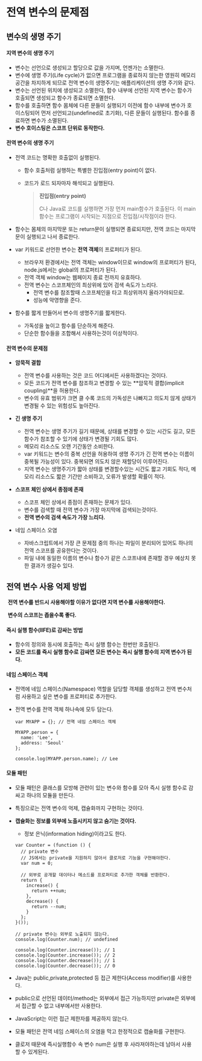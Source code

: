 # 전역 변수의 문제점

## 변수의 생명 주기

#### 지역 변수의 생명 주기

* 변수는 선언으로 생성되고 할당으로 값을 가지며, 언젠가는 소멸한다.
* 변수에 생명 주기(Life cycle)가 없으면 프로그램을 종료하지 않는한 영원히 메모리 공간을 차지하게 되므로 전역 변수의 생명주기는 애플리케이션의 생명 주기와 같다.
* 변수는 선언된 위치에 생성되고 소멸한다, 함수 내부에 선언된 지역 변수는 함수가 호출되면 생성되고 함수가 종료되면 소멸한다.
* 함수를 호출하면 함수 몸체에 다른 문들이 실행되기 이전에 함수 내부에 변수가 호이스팅되어 먼저 선언되고(undefined로 초기화), 다른 문들이 실행된다. 함수를 종료하면 변수가 소멸된다.
* **변수 호이스팅은 스코프 단위로 동작한다.**



#### 전역 변수의 생명 주기

* 전역 코드는 명확한 호출없이 실행된다.

  * 함수 호출처럼 실행하는 특별한 진입점(entry point)이 없다.

  * 코드가 로드 되자마자 해석되고 실행된다.

    > **진입점(entry point)**
    >
    > C나 Java로 코드를 실행하면 가장 먼저 main함수가 호출된다. 이 main함수는 프로그램이 시작되는 지점으로 진입점/시작점이라 한다.

* 함수는 몸체의 마지막문 또는 return문이 실행되면 종료되지만, 전역 코드는 마지막 문이 실행되고 나서 종료한다.

* var 키워드로 선언한 변수는 **전역 객체**의 프로퍼티가 된다.

  * 브라우저 환경에서는 전역 객체는 window이므로 window의 프로퍼티가 된다, node.js에서는 global의 프로퍼티가 된다.
  * 전역 객체 window는 웹페이지 종료 전까지 유효하다.
  * 전역 변수는 스코프체인의 최상위에 있어 검색 속도가 느리다.
    * 전역 변수를 참조할때 스코프체인을 타고 최상위까지 올라가야되므로.
    * 성능에 악영향을 준다.
  
* 함수를 짧게 만들어서 변수의 생명주기를 짧게한다.

  * 가독성을 높이고 함수를 단순하게 해준다.
  * 단순한 함수들을 조합해서 사용하는것이 이상적이다.



#### 전역 변수의 문제점

* **암묵적 결합**
  * 전역 변수를 사용하는 것은 코드 어디에서든 사용하겠다는 것이다.
  * 모든 코드가 전역 변수를 참조하고 변경할 수 있는 **암묵적 결합(implicit coupling)**을 허용한다.
  * 변수의 유효 범위가 크면 클 수록 코드의 가독성은 나빠지고 의도치 않게 상태가 변경될 수 있는 위험성도 높아진다.



* **긴 생명 주기**
  * 전역 변수는 생명 주기가 길기 때문에, 상태를 변경할 수 있는 시간도 길고, 모든 함수가 참조할 수 있기에 상태가 변경될 기회도 많다.
  * 메모리 리소스도 오랜 기간동안 소비한다.
  * var 키워드는 변수의 중복 선언을 허용하여 생명 주기가 긴 전역 변수는 이름이 중복될 가능성이 있다. 중복되면 의도치 않은 재할당이 이루어진다.
  * 지역 변수는 생명주기가 짧아 상태를 변경할수있는 시간도 짧고 기회도 적다, 메모리 리소스도 짧은 기간만 소비하고, 오류가 발생할 확률이 적다.



* **스코프 체인 상에서 종점에 존재**
  * 스코프 체인 상에서 종점이 존재하는 문제가 있다.
  * 변수를 검색할 때 전역 변수가 가장 마지막에 검색되는것이다.
  * **전역 변수의 검색 속도가 가장 느리다.**



* 네임 스페이스 오염
  * 자바스크립트에서 가장 큰 문제점 중의 하나는 파일이 분리되어 있어도 하나의 전역 스코프를 공유한다는 것이다.
  * 파일 내에 동일한 이름의 변수나 함수가 같은 스코프내에 존재할 경우 예상치 못한 결과가 생길수 있다.



## 전역 변수 사용 억제 방법

​	**전역 변수를 반드시 사용해야할 이유가 없다면 지역 변수를 사용해야한다.**

​	**변수의 스코프는 좁을수록 좋다.**



#### 즉시 실행 함수(IIFE)로 감싸는 방법

* 함수의 정의와 동시에 호출하는 즉시 실행 함수는 한번만 호출된다.
* **모든 코드를 즉시 실행 함수로 감싸면 모든 변수는 즉시 실행 함수의 지역 변수가 된다.**



#### 네임 스페이스 객체

* 전역에 네임 스페이스(Namespace) 역할을 담당할 객체를 생성하고 전역 변수처럼 사용하고 싶은 변수를 프로퍼티로 추가한다.

* 전역 변수를 전역 객체 하나속에 모두 담는다.

  ```
  var MYAPP = {}; // 전역 네임 스페이스 객체
  
  MYAPP.person = {
    name: 'Lee',
    address: 'Seoul'
  };
  
  console.log(MYAPP.person.name); // Lee
  ```



#### 모듈 패턴

* 모듈 패턴은 클래스를 모방해 관련이 있는 변수와 함수를 모아 즉시 실행 함수로 감싸고 하나의 모듈을 만든다.

* 특징으로는 전역 변수의 억제, 캡슐화까지 구현하는 것이다.

* **캡슐화는 정보를 외부에 노출시키지 않고 숨기는 것이다.**
  
  * 정보 은닉(information hiding)이라고도 한다.
  
  ```
  var Counter = (function () {
    // private 변수
    // JS에서는 private을 지원하지 않아서 클로저로 기능을 구현해야한다.
    var num = 0;
  
    // 외부로 공개할 데이터나 메소드를 프로퍼티로 추가한 객체를 반환한다.
    return {
      increase() {
        return ++num;
      },
      decrease() {
        return --num;
      }
    };
  }());
  
  // private 변수는 외부로 노출되지 않는다.
  console.log(Counter.num); // undefined
  
  console.log(Counter.increase()); // 1
  console.log(Counter.increase()); // 2
  console.log(Counter.decrease()); // 1
  console.log(Counter.decrease()); // 0
  ```
  
* Java는 public,private,protected 등 접근 제한다(Access modifier)를 사용한다.

* public으로 선언된 데이터/method는 외부에서 접근 가능하지만 private은 외부에서 접근할 수 없고 내부에서만 사용한다.

* JavaScript는 이런 접근 제한자를 제공하지 않는다.

* 모듈 패턴은 전역 네임 스페이스의 오염을 막고 한정적으로 캡슐화를 구현한다.

* 클로저 때문에 즉시실행함수 속 변수 num은 실행 후 사라져야하는데 남아서 사용할 수 있게된다.



